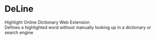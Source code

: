 # DeLine
Highlight Online Dictionary Web Extension             
Defines a highlighted word without manually looking up in a dictionary or search engine
